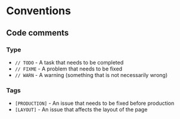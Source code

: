 # Conventions

## Code comments

### Type

- `// TODO` - A task that needs to be completed
- `// FIXME` - A problem that needs to be fixed
- `// WARN` - A warning (something that is not necessarily wrong)

### Tags

- `[PRODUCTION]` - An issue that needs to be fixed before production
- `[LAYOUT]` - An issue that affects the layout of the page

